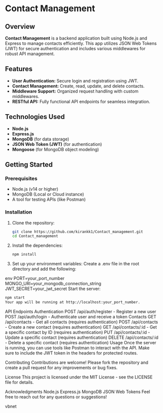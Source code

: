 # Contact Management


## Overview

**Contact Management** is a backend application built using Node.js and Express to manage contacts efficiently. This app utilizes JSON Web Tokens (JWT) for secure authentication and includes various middlewares for robust API management.

## Features

- **User Authentication:** Secure login and registration using JWT.
- **Contact Management:** Create, read, update, and delete contacts.
- **Middleware Support:** Organized request handling with custom middlewares.
- **RESTful API:** Fully functional API endpoints for seamless integration.

## Technologies Used

- **Node.js**
- **Express.js**
- **MongoDB** (for data storage)
- **JSON Web Token (JWT)** (for authentication)
- **Mongoose** (for MongoDB object modeling)

## Getting Started

### Prerequisites

- Node.js (v14 or higher)
- MongoDB (Local or Cloud instance)
- A tool for testing APIs (like Postman)

### Installation

1. Clone the repository:

   ```bash
   git clone https://github.com/kirankk1/Contact_management.git
   cd Contact_management
   
2. Install the dependencies:
    ```bash 
    npm install

3. Set up your environment variables:
  Create a .env file in the root directory and add the following:

  env
  PORT=your_port_number
  MONGO_URI=your_mongodb_connection_string
  JWT_SECRET=your_jwt_secret
  Start the server:

  ```bash
  npm start
  Your app will be running at http://localhost:your_port_number.
  ```
API Endpoints
Authentication
POST /api/auth/register - Register a new user
POST /api/auth/login - Authenticate user and receive a token
Contacts
GET /api/contacts - Get all contacts (requires authentication)
POST /api/contacts - Create a new contact (requires authentication)
GET /api/contacts/:id - Get a specific contact by ID (requires authentication)
PUT /api/contacts/:id - Update a specific contact (requires authentication)
DELETE /api/contacts/:id - Delete a specific contact (requires authentication)
Usage
Once the server is running, you can use tools like Postman to interact with the API. Make sure to include the JWT token in the headers for protected routes.

Contributing
Contributions are welcome! Please fork the repository and create a pull request for any improvements or bug fixes.

License
This project is licensed under the MIT License - see the LICENSE file for details.

Acknowledgments
Node.js
Express.js
MongoDB
JSON Web Tokens
Feel free to reach out for any questions or suggestions!

vbnet
 
